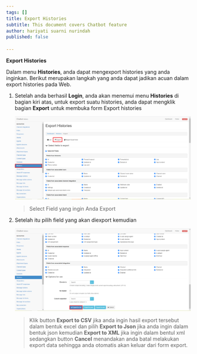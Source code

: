 ```yaml
---
tags: []
title: Export Histories
subtitle: This document covers Chatbot feature
author: hariyati suarni nurindah
published: false

---
```

**Export Histories**

Dalam menu **Histories**, anda dapat mengexport histories yang anda inginkan. Berikut merupakan langkah yang anda dapat jadikan acuan dalam export histories pada Web.

1. Setelah anda berhasil **Login**, anda akan menemui menu **Histories** di bagian kiri atas, untuk export suatu histories, anda dapat mengklik bagian **Export** untuk membuka form Export histories

   ![](/uploads/historiesexport1.PNG)

   > Select Field yang ingin Anda Export
2. Setelah itu pilih field yang akan diexport kemudian

   ![](/uploads/historiesexport2.PNG)

   > Klik button **Export to CSV** jika anda ingin hasil export tersebut dalam bentuk excel dan pilih **Export to Json** jika anda ingin dalam bentuk json kemudian **Export to XML** jika ingin dalam bentul xml sedangkan button **Cancel** menandakan anda batal melakukan export data sehingga anda otomatis akan keluar dari form export.